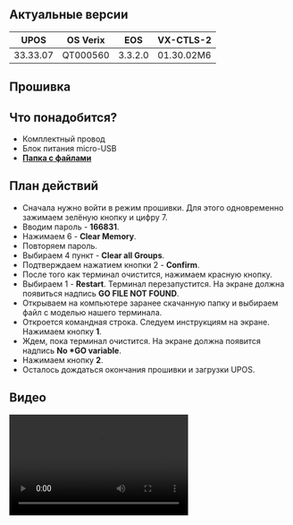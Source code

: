 <style>
   .markdown-content h2 {  
      margin-top: 2rem; 
      margin-bottom: 2rem; 
      font-size: 1.875rem; 
   }
   .markdown-content ul {
      list-style-type: disc; 
      font-size: 1.125rem; 
      display: flex; 
      flex-direction: column; 
      gap: 1rem; 
      padding-left: 20px; 
   }
   .markdown-content a:hover {
      text-decoration: underline;
   }
   .markdown-content table {
      min-width: 100%;
   }
   .markdown-content th {
      padding-left: 0.5rem;    
      padding-right: 0.5rem;   
      padding-top: 0.5rem;     
      padding-bottom: 0.5rem;  
      text-align: left;        
      font-size: 0.875rem;     
      line-height: 1.25rem;    
      font-weight: 500;        
      border: 1px solid;       
      border-color: #e5e7eb;
   }
   .markdown-content td {
      padding: 0.75rem 0.5rem;
      font-size: 0.875rem;
      line-height: 1.25rem;
      border: 1px solid #e5e7eb;
   }
   .markdown-content p {
      font-size: 1.125rem;
   }
</style>

## <a id="1">Актуальные версии</a>

<div class="overflow-x-auto whitespace-nowrap">

| UPOS     | OS Verix | EOS     | VX-CTLS-2  |
| -------- | -------- | ------- | ---------- |
| 33.33.07 | QT000560 | 3.3.2.0 | 01.30.02M6 |

</div>

## <a id="2">Прошивка</a>

## <a id="2.1" class="text-2xl">Что понадобится?</a>

- Комплектный провод
- Блок питания micro-USB
- **[Папка с файлами](https://disk.yandex.ru/d/XjC6g_QSFhr6Jw)**

## <a id="2.2" class="text-2xl">План действий</a>

- Сначала нужно войти в режим прошивки. Для этого одновременно зажимаем зелёную кнопку и цифру 7.
- Вводим пароль - **166831**.
- Нажимаем 6 - **Clear Memory**.
- Повторяем пароль.
- Выбираем 4 пункт - **Clear all Groups**.
- Подтверждаем нажатием кнопки 2 - **Confirm**.
- После того как терминал очистится, нажимаем красную кнопку.
- Выбираем 1 - **Restart**. Терминал перезапустится. На экране должна появиться надпись **GO FILE NOT FOUND**.
- Открываем на компьютере заранее скачанную папку и выбираем файл с моделью нашего терминала.
- Откроется командная строка. Следуем инструкциям на экране. Нажимаем кнопку **1**.
- Ждем, пока терминал очистится. На экране должна появится надпись **No \*GO variable**.
- Нажимаем кнопку **2**.
- Осталось дождаться окончания прошивки и загрузки UPOS.

## <a id="2.3" class="text-2xl">Видео</a>

<video width='320' height='180' controls>
    <source src='/content/verifone-vx820/video/VX820.mp4' type='video/mp4' />
    Ваш браузер не поддерживает видео тег.
</video>
